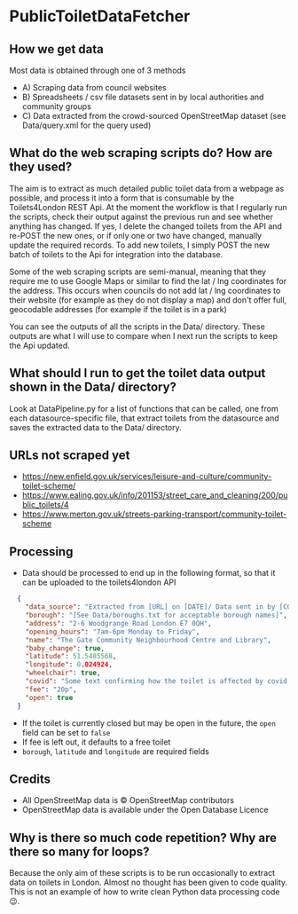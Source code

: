 # PublicToiletDataFetcher

## How we get data

Most data is obtained through one of 3 methods
- A) Scraping data from council websites
- B) Spreadsheets / csv file datasets sent in by local authorities and community groups
- C) Data extracted from the crowd-sourced OpenStreetMap dataset (see Data/query.xml for the query used)

## What do the web scraping scripts do? How are they used?

The aim is to extract as much detailed public toilet data from a webpage as possible, and process it into a form that is consumable by the Toilets4London REST Api.
At the moment the workflow is that I regularly run the scripts, check their output against the previous run and see whether anything has changed.
If yes, I delete the changed toilets from the API and re-POST the new ones, or if only one or two have changed, manually update the required records.
To add new toilets, I simply POST the new batch of toilets to the Api for integration into the database.

Some of the web scraping scripts are semi-manual, meaning that they require me to use Google Maps or similar to find the lat / lng coordinates for the address.
This occurs when councils do not add lat / lng coordinates to their website (for example as they do not display a map) and don't offer full, geocodable addresses (for example if the toilet is in a park)

You can see the outputs of all the scripts in the Data/ directory. These outputs are what I will use to compare when I next run the scripts to keep the Api updated.

## What should I run to get the toilet data output shown in the Data/ directory?

Look at DataPipeline.py for a list of functions that can be called, one from each datasource-specific file, that extract toilets from the datasource and saves the extracted data to the Data/ directory.

## URLs not scraped yet

- https://new.enfield.gov.uk/services/leisure-and-culture/community-toilet-scheme/ 
- https://www.ealing.gov.uk/info/201153/street_care_and_cleaning/200/public_toilets/4
- https://www.merton.gov.uk/streets-parking-transport/community-toilet-scheme

## Processing

- Data should be processed to end up in the following format, so that it can be uploaded to the toilets4london API

```json
  {
    "data_source": "Extracted from [URL] on [DATE]/ Data sent in by [COUNCIL] on [DATE]",
    "borough": "[See Data/boroughs.txt for acceptable borough names]",
    "address": "2-6 Woodgrange Road London E7 0QH",
    "opening_hours": "7am-6pm Monday to Friday",
    "name": "The Gate Community Neighbourhood Centre and Library",
    "baby_change": true,
    "latitude": 51.5485568,
    "longitude": 0.024924,
    "wheelchair": true,
    "covid": "Some text confirming how the toilet is affected by covid restrictions / lockdown (if needed)",
    "fee": "20p",
    "open": true
  }
```

- If the toilet is currently closed but may be open in the future, the `open` field can be set to `false`
- If fee is left out, it defaults to a free toilet
- `borough`, `latitude` and `longitude` are required fields

## Credits

- All OpenStreetMap data is © OpenStreetMap contributors
- OpenStreetMap data is available under the Open Database Licence

## Why is there so much code repetition? Why are there so many for loops?

Because the only aim of these scripts is to be run occasionally to extract data on toilets in London. Almost no thought has been given to code quality. This is not an example of how to write clean Python data processing code 😉.